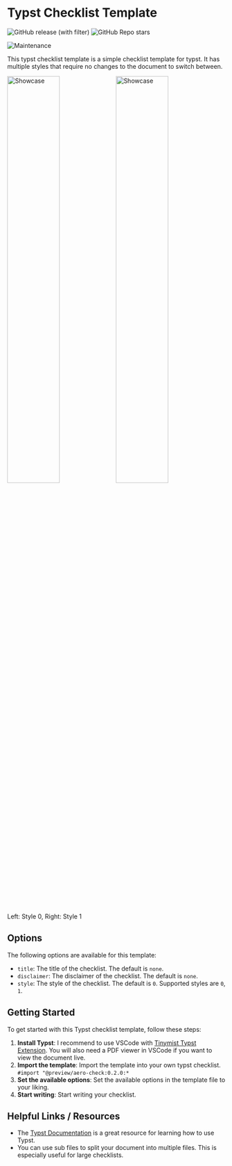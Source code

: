 # Typst Checklist Template

![GitHub release (with filter)](https://img.shields.io/github/v/release/TomVer99/Typst-checklist-template?style=flat-square)
![GitHub Repo stars](https://img.shields.io/github/stars/TomVer99/Typst-checklist-template?style=flat-square)

![Maintenance](https://img.shields.io/maintenance/Yes/2025?style=flat-square)

This typst checklist template is a simple checklist template for typst. It has multiple styles that require no changes to the document to switch between.

<p>
  <img src="./img/BN Islander-0.png" alt="Showcase" width="49%">
  <img src="./img/BN Islander-1.png" alt="Showcase" width="49%">
</p>

Left: Style 0, Right: Style 1

## Options

The following options are available for this template:

- `title`: The title of the checklist. The default is `none`.
- `disclaimer`: The disclaimer of the checklist. The default is `none`.
- `style`: The style of the checklist. The default is `0`. Supported styles are `0`, `1`.

## Getting Started

To get started with this Typst checklist template, follow these steps:

1. **Install Typst**: I recommend to use VSCode with [Tinymist Typst Extension](https://marketplace.visualstudio.com/items?itemName=myriad-dreamin.tinymist). You will also need a PDF viewer in VSCode if you want to view the document live.
2. **Import the template**: Import the template into your own typst checklist. `#import "@preview/aero-check:0.2.0:*`
3. **Set the available options**: Set the available options in the template file to your liking.
4. **Start writing**: Start writing your checklist.

## Helpful Links / Resources

- The [Typst Documentation](https://typst.app/docs/) is a great resource for learning how to use Typst.
- You can use sub files to split your document into multiple files. This is especially useful for large checklists.
